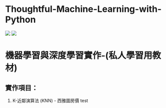 # Thoughtful-Machine-Learning-with-Python

<img src="https://img.shields.io/badge/%E6%A9%9F%E5%99%A8%E5%AD%B8%E7%BF%92-Python-blue">   <img src="https://img.shields.io/badge/K--%E6%9C%80%E8%BF%91%E9%84%B0%E6%BC%94%E7%AE%97%E6%B3%95-KNN-brightgreen">

# 機器學習與深度學習實作-(私人學習用教材)

## 實作項目：
1. K-近鄰演算法 (KNN) - 西雅圖房價
test
